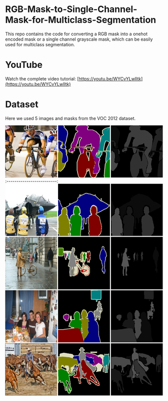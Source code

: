# RGB-Mask-to-Single-Channel-Mask-for-Multiclass-Segmentation
This repo contains the code for converting a RGB mask into a onehot encoded mask or a single channel grayscale mask, which can be easily used for multiclass segmentation.

# YouTube
Watch the complete video tutorial: [https://youtu.be/WYCvYLwIltk](https://youtu.be/WYCvYLwIltk)

# Dataset
Here we used 5 images and masks from the VOC 2012 dataset.

![](mask/2007_000129.png) 
:-------------------------:
![](mask/2007_000480.png) 
![](mask/2007_000793.png) 
![](mask/2007_001430.png)
![](mask/2007_004537.png) 

